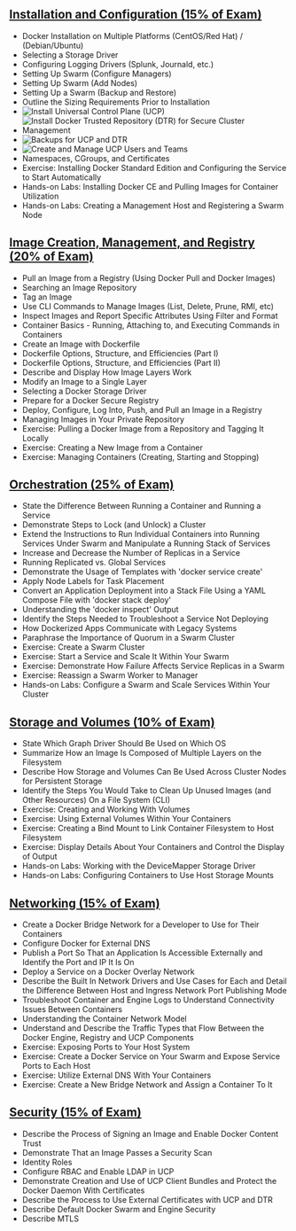 ## <u>**Installation and Configuration (15% of Exam)**</u>

*   Docker Installation on Multiple Platforms (CentOS/Red Hat) / (Debian/Ubuntu)
*   Selecting a Storage Driver
*   Configuring Logging Drivers (Splunk, Journald, etc.)
*   Setting Up Swarm (Configure Managers)
*   Setting Up Swarm (Add Nodes)
*   Setting Up a Swarm (Backup and Restore)
*   Outline the Sizing Requirements Prior to Installation
*   ![Install Universal Control Plane (UCP)](https://github.com/AJNOURI/Docker_Certified_Associate_Certification/wiki/Install-Universal-Control-Plane-(UCP))
*   ![Install Docker Trusted Repository (DTR) for Secure Cluster Management](https://github.com/AJNOURI/Docker_Certified_Associate_Certification/wiki/Install-Docker-Trusted-Repository-(DTR)-for-Secure-Cluster-Management)
*   ![Backups for UCP and DTR](https://github.com/AJNOURI/Docker_Certified_Associate_Certification/wiki/Backups-for-UCP-and-DTR)
*   ![Create and Manage UCP Users and Teams](https://github.com/AJNOURI/Docker_Certified_Associate_Certification/wiki/Create-and-Manage-UCP-Users-and-Teams)
*   Namespaces, CGroups, and Certificates
*   Exercise: Installing Docker Standard Edition and Configuring the Service to Start Automatically
*   Hands-on Labs: Installing Docker CE and Pulling Images for Container Utilization
*   Hands-on Labs: Creating a Management Host and Registering a Swarm Node

## <u>**Image Creation, Management, and Registry (20% of Exam)**</u>

*   Pull an Image from a Registry (Using Docker Pull and Docker Images)
*   Searching an Image Repository
*   Tag an Image
*   Use CLI Commands to Manage Images (List, Delete, Prune, RMI, etc)
*   Inspect Images and Report Specific Attributes Using Filter and Format
*   Container Basics - Running, Attaching to, and Executing Commands in Containers
*   Create an Image with Dockerfile
*   Dockerfile Options, Structure, and Efficiencies (Part I)
*   Dockerfile Options, Structure, and Efficiencies (Part II)
*   Describe and Display How Image Layers Work
*   Modify an Image to a Single Layer
*   Selecting a Docker Storage Driver
*   Prepare for a Docker Secure Registry
*   Deploy, Configure, Log Into, Push, and Pull an Image in a Registry
*   Managing Images in Your Private Repository
*   Exercise: Pulling a Docker Image from a Repository and Tagging It Locally
*   Exercise: Creating a New Image from a Container
*   Exercise: Managing Containers (Creating, Starting and Stopping)

## <u>**Orchestration (25% of Exam)**</u>

*   State the Difference Between Running a Container and Running a Service
*   Demonstrate Steps to Lock (and Unlock) a Cluster
*   Extend the Instructions to Run Individual Containers into Running Services Under Swarm and Manipulate a Running Stack of Services
*   Increase and Decrease the Number of Replicas in a Service
*   Running Replicated vs. Global Services
*   Demonstrate the Usage of Templates with 'docker service create'
*   Apply Node Labels for Task Placement
*   Convert an Application Deployment into a Stack File Using a YAML Compose File with 'docker stack deploy'
*   Understanding the 'docker inspect' Output
*   Identify the Steps Needed to Troubleshoot a Service Not Deploying
*   How Dockerized Apps Communicate with Legacy Systems
*   Paraphrase the Importance of Quorum in a Swarm Cluster
*   Exercise: Create a Swarm Cluster
*   Exercise: Start a Service and Scale It Within Your Swarm
*   Exercise: Demonstrate How Failure Affects Service Replicas in a Swarm
*   Exercise: Reassign a Swarm Worker to Manager
*   Hands-on Labs: Configure a Swarm and Scale Services Within Your Cluster

## <u>**Storage and Volumes (10% of Exam)**</u>

*   State Which Graph Driver Should Be Used on Which OS
*   Summarize How an Image Is Composed of Multiple Layers on the Filesystem
*   Describe How Storage and Volumes Can Be Used Across Cluster Nodes for Persistent Storage
*   Identify the Steps You Would Take to Clean Up Unused Images (and Other Resources) On a File System (CLI)
*   Exercise: Creating and Working With Volumes
*   Exercise: Using External Volumes Within Your Containers
*   Exercise: Creating a Bind Mount to Link Container Filesystem to Host Filesystem
*   Exercise: Display Details About Your Containers and Control the Display of Output
*   Hands-on Labs: Working with the DeviceMapper Storage Driver
*   Hands-on Labs: Configuring Containers to Use Host Storage Mounts

## <u>**Networking (15% of Exam)**</u>

*   Create a Docker Bridge Network for a Developer to Use for Their Containers
*   Configure Docker for External DNS
*   Publish a Port So That an Application Is Accessible Externally and Identify the Port and IP It Is On
*   Deploy a Service on a Docker Overlay Network
*   Describe the Built In Network Drivers and Use Cases for Each and Detail the Difference Between Host and Ingress Network Port Publishing Mode
*   Troubleshoot Container and Engine Logs to Understand Connectivity Issues Between Containers
*   Understanding the Container Network Model
*   Understand and Describe the Traffic Types that Flow Between the Docker Engine, Registry and UCP Components
*   Exercise: Exposing Ports to Your Host System
*   Exercise: Create a Docker Service on Your Swarm and Expose Service Ports to Each Host
*   Exercise: Utilize External DNS With Your Containers
*   Exercise: Create a New Bridge Network and Assign a Container To It

## <u>**Security (15% of Exam)**</u>

*   Describe the Process of Signing an Image and Enable Docker Content Trust
*   Demonstrate That an Image Passes a Security Scan
*   Identity Roles
*   Configure RBAC and Enable LDAP in UCP
*   Demonstrate Creation and Use of UCP Client Bundles and Protect the Docker Daemon With Certificates
*   Describe the Process to Use External Certificates with UCP and DTR
*   Describe Default Docker Swarm and Engine Security
*   Describe MTLS
